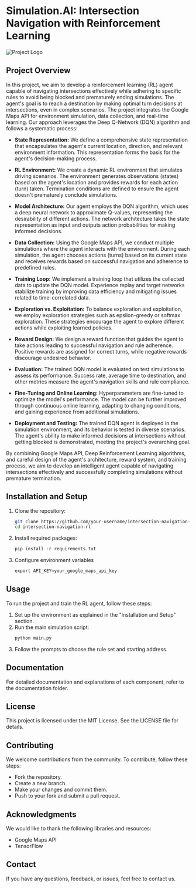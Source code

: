 # Simulation.AI: Intersection Navigation with Reinforcement Learning

![Project Logo](Project_Logo.png)

## Project Overview

In this project, we aim to develop a reinforcement learning (RL) agent capable of navigating intersections effectively while adhering to specific rules to avoid being blocked and prematurely ending simulations. The agent's goal is to reach a destination by making optimal turn decisions at intersections, even in complex scenarios. The project integrates the Google Maps API for environment simulation, data collection, and real-time learning. Our approach leverages the Deep Q-Network (DQN) algorithm and follows a systematic process:

- **State Representation:** We define a comprehensive state representation that encapsulates the agent's current location, direction, and relevant environment information. This representation forms the basis for the agent's decision-making process.

- **RL Environment:** We create a dynamic RL environment that simulates driving scenarios. The environment generates observations (states) based on the agent's location and provides rewards for each action (turn) taken. Termination conditions are defined to ensure the agent doesn't prematurely conclude simulations.

- **Model Architecture:** Our agent employs the DQN algorithm, which uses a deep neural network to approximate Q-values, representing the desirability of different actions. The network architecture takes the state representation as input and outputs action probabilities for making informed decisions.

- **Data Collection:** Using the Google Maps API, we conduct multiple simulations where the agent interacts with the environment. During each simulation, the agent chooses actions (turns) based on its current state and receives rewards based on successful navigation and adherence to predefined rules.

- **Training Loop:** We implement a training loop that utilizes the collected data to update the DQN model. Experience replay and target networks stabilize training by improving data efficiency and mitigating issues related to time-correlated data.

- **Exploration vs. Exploitation:** To balance exploration and exploitation, we employ exploration strategies such as epsilon-greedy or softmax exploration. These strategies encourage the agent to explore different actions while exploiting learned policies.

- **Reward Design:** We design a reward function that guides the agent to take actions leading to successful navigation and rule adherence. Positive rewards are assigned for correct turns, while negative rewards discourage undesired behavior.

- **Evaluation:** The trained DQN model is evaluated on test simulations to assess its performance. Success rate, average time to destination, and other metrics measure the agent's navigation skills and rule compliance.

- **Fine-Tuning and Online Learning:** Hyperparameters are fine-tuned to optimize the model's performance. The model can be further improved through continuous online learning, adapting to changing conditions, and gaining experience from additional simulations.

- **Deployment and Testing:** The trained DQN agent is deployed in the simulation environment, and its behavior is tested in diverse scenarios. The agent's ability to make informed decisions at intersections without getting blocked is demonstrated, meeting the project's overarching goal.

By combining Google Maps API, Deep Reinforcement Learning algorithms, and careful design of the agent's architecture, reward system, and training process, we aim to develop an intelligent agent capable of navigating intersections effectively and successfully completing simulations without premature termination.

## Installation and Setup

1. Clone the repository:
   ```sh
   git clone https://github.com/your-username/intersection-navigation-rl.git
   cd intersection-navigation-rl

2. Install required packages:
   ```txt
   pip install -r requirements.txt

4. Configure environment variables
   ```py
   export API_KEY=your_google_maps_api_key

## Usage
To run the project and train the RL agent, follow these steps:

1. Set up the environment as explained in the "Installation and Setup" section.
2. Run the main simulation script:
   ```sh
   python main.py
3. Follow the prompts to choose the rule set and starting address.

## Documentation
For detailed documentation and explanations of each component, refer to the documentation folder.

## License
This project is licensed under the MIT License. See the LICENSE file for details.

## Contributing
We welcome contributions from the community. To contribute, follow these steps:

- Fork the repository.
- Create a new branch.
- Make your changes and commit them.
- Push to your fork and submit a pull request.

## Acknowledgments
We would like to thank the following libraries and resources:

- Google Maps API
- TensorFlow

## Contact
If you have any questions, feedback, or issues, feel free to contact us.
